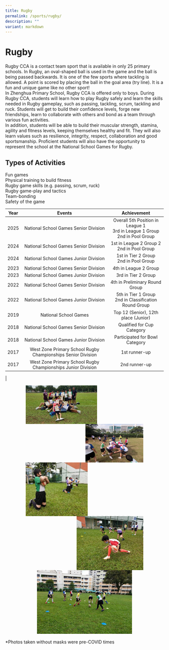 ```yaml
---
title: Rugby
permalink: /sports/rugby/
description: ""
variant: markdown
---
```

# Rugby

Rugby CCA is a contact team sport that is available in only 25 primary schools. In Rugby, an oval-shaped ball is used in the game and the ball is being passed backwards. It is one of the few sports where tackling is allowed. A point is scored by placing the ball in the goal area (try line). It is a fun and unique game like no other sport!<br>
In Zhenghua Primary School, Rugby CCA is offered only to boys. During Rugby CCA, students will learn how to play Rugby safely and learn the skills needed in Rugby gameplay, such as passing, tackling, scrum, tackling and ruck. Students will get to build their confidence levels, forge new friendships, learn to collaborate with others and bond as a team through various fun activities.<br>
In addition, students will be able to build their muscular strength, stamina, agility and fitness levels, keeping themselves healthy and fit. They will also learn values such as resilience, integrity, respect, collaboration and good sportsmanship. Proficient students will also have the opportunity to represent the school at the National School Games for Rugby.

Types of Activities
-------------------

Fun games   
Physical training to build fitness   
Rugby game skills (e.g. passing, scrum, ruck)   
Rugby game-play and tactics   
Team-bonding   
Safety of the game


| Year |         Events      |    Achievement             |
|:----:|:---------------:|:------:|
| 2025 | National School Games Senior Division | Overall 5th Position in League 1<br>3rd in League 1 Group<br>2nd in Pool Group |
| 2024 | National School Games Senior Division | 1st in League 2 Group 2<br>2nd in Pool Group |
| 2024 | National School Games Junior Division | 1st in Tier 2 Group<br>2nd in Pool Group |
| 2023 | National School Games Senior Division | 4th in League 2 Group |
| 2023 | National School Games Junior Division | 3rd in Tier 2 Group |
| 2022 | National School Games Senior Division | 4th in Preliminary Round Group |
| 2022 | National School Games Junior Division | 5th in Tier 1 Group<br>2nd in Classification Round Group|
| 2019 |                     National School Games                    | Top 12 (Senior), 12th place (Junior) |
| 2018 |             National School Games Senior Division            |      Qualified for Cup Category      |
| 2018 |             National School Games Junior Division            |    Participated for Bowl Category    |
| 2017 | West Zone Primary School Rugby Championships Senior Division |             1st runner-up            |
| 2017 | West Zone Primary School Rugby Championships Junior Division |             2nd runner-up            |
|

<img src="/images/ZHPS%20Experience/Sports/Rugby_1.jpg" style="width:45%;margin-left:65px;" align="left">
<img src="/images/ZHPS%20Experience/Sports/Rugby_2.png" style="width:36.5%;margin-right:65px;" align="right">

<br clear="left">

<img src="/images/ZHPS%20Experience/Sports/Rugby_3.jpg" style="width:39%;margin-left:65px;" align="left">
<img src="/images/ZHPS%20Experience/Sports/Rugby_4.jpg" style="width:42%;margin-right:65px;" align="right">

<br clear="left">

<center><img src="/images/ZHPS%20Experience/Sports/Rugby_5.jpg" style="width:60%"></center>

\*Photos taken without masks were pre-COVID times
